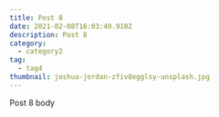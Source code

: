 ```yaml
---
title: Post 8
date: 2021-02-08T16:03:49.910Z
description: Post 8
category:
  - category2
tag:
  - tag4
thumbnail: joshua-jordan-zfiv8egglsy-unsplash.jpg
---
```


Post 8 body
